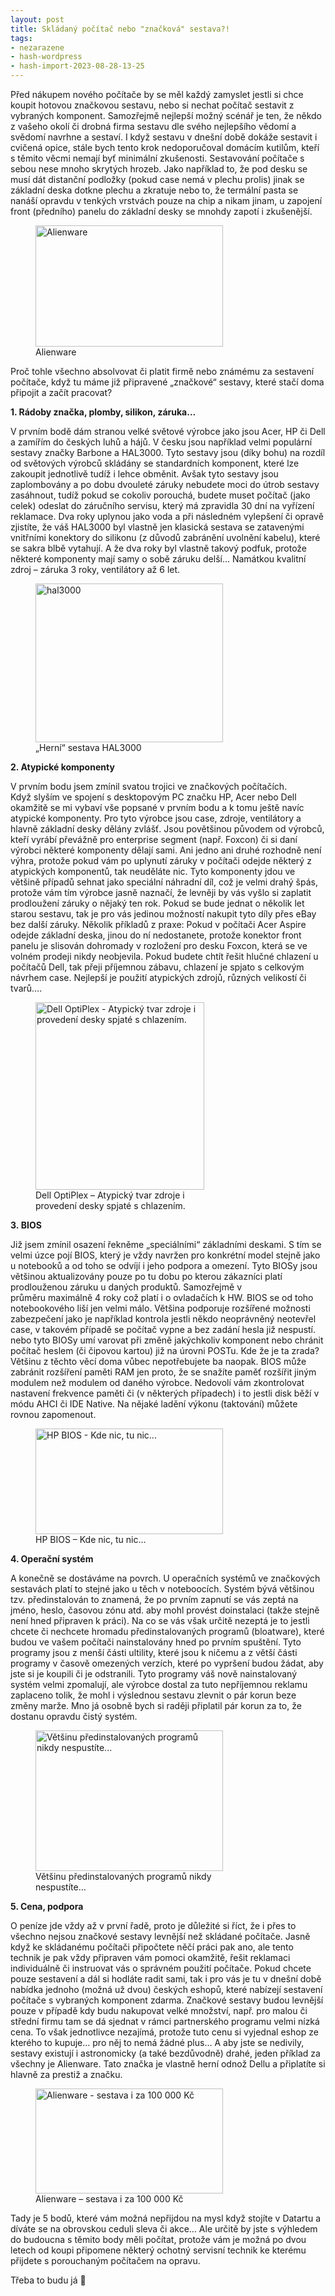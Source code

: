 ```yaml
---
layout: post
title: Skládaný počítač nebo "značková" sestava?!
tags:
- nezarazene
- hash-wordpress
- hash-import-2023-08-28-13-25
---
```


Před nákupem nového počítače by se měl každý zamyslet jestli si chce koupit hotovou značkovou sestavu, nebo si nechat počítač sestavit z vybraných komponent. Samozřejmě nejlepší možný scénář je ten, že někdo z vašeho okolí či drobná firma sestavu dle svého nejlepšího vědomí a svědomí navrhne a sestaví. I když sestavu v dnešní době dokáže sestavit i cvičená opice, stále bych tento krok nedoporučoval domácím kutilům, kteří s těmito věcmi nemají byť minimální zkušenosti. Sestavování počítače s sebou nese mnoho skrytých hrozeb. Jako například to, že pod desku se musí dát distanční podložky (pokud case nemá v plechu prolis) jinak se základní deska dotkne plechu a zkratuje nebo to, že termální pasta se nanáší opravdu v tenkých vrstvách pouze na chip a nikam jinam, u zapojení front (předního) panelu do základní desky se mnohdy zapotí i zkušenější.

<figure id="attachment_11" aria-describedby="caption-attachment-11" style="width: 300px" class="wp-caption aligncenter"><a href="http://www.maxxx.cz/wp-content/uploads/2014/04/desktop-alienware-x51-r2-pdp-love-design-2.jpg"><img decoding="async" loading="lazy" class="size-medium wp-image-11 " alt="Alienware" src="http://www.maxxx.cz/wp-content/uploads/2014/04/desktop-alienware-x51-r2-pdp-love-design-2-300x194.jpg" width="300" height="194"></a><figcaption id="caption-attachment-11" class="wp-caption-text">Alienware</figcaption></figure>

Proč tohle všechno absolvovat či platit firmě nebo známému za sestavení počítače, když tu máme již připravené „značkové“ sestavy, které stačí doma připojit a začít pracovat?

**1. Rádoby značka, plomby, silikon, záruka…**

V prvním bodě dám stranou velké světové výrobce jako jsou Acer, HP či Dell a zamířím do českých luhů a hájů. V česku jsou například velmi populární sestavy značky Barbone a HAL3000. Tyto sestavy jsou (díky bohu) na rozdíl od světových výrobců skládány se standardních komponent, které lze zakoupit jednotlivě tudíž i lehce obměnit. Avšak tyto sestavy jsou zaplombovány a po dobu dvouleté záruky nebudete moci do útrob sestavy zasáhnout, tudíž pokud se cokoliv porouchá, budete muset počítač (jako celek) odeslat&nbsp;do záručního servisu, který má zpravidla 30 dní na vyřízení reklamace.&nbsp;Dva roky uplynou jako voda a&nbsp;při následném&nbsp;vylepšení či opravě zjistíte, že váš HAL3000 byl vlastně jen klasická sestava se zatavenými vnitřními konektory do silikonu&nbsp;(z důvodů zabránění uvolnění kabelu), které se sakra&nbsp;blbě vytahují. A že dva roky byl vlastně takový podfuk, protože některé komponenty mají samy o sobě záruku delší… Namátkou kvalitní zdroj – záruka 3 roky, ventilátory až 6 let.

<figure id="attachment_12" aria-describedby="caption-attachment-12" style="width: 300px" class="wp-caption aligncenter"><a href="http://www.maxxx.cz/wp-content/uploads/2014/04/hal3000.png"><img decoding="async" loading="lazy" class="size-medium wp-image-12" title="HAL3000" alt="hal3000" src="http://www.maxxx.cz/wp-content/uploads/2014/04/hal3000-300x254.png" width="300" height="254"></a><figcaption id="caption-attachment-12" class="wp-caption-text">„Herní“ sestava HAL3000</figcaption></figure>

**2. Atypické komponenty**

V prvním bodu jsem zmínil svatou trojici ve značkových počítačích. Když&nbsp;slyším ve spojení s&nbsp;desktopovým PC značku HP, Acer nebo&nbsp;Dell okamžitě se mi vybaví vše popsané v prvním bodu a k tomu&nbsp;ještě navíc atypické komponenty. Pro tyto výrobce jsou&nbsp;case, zdroje, ventilátory&nbsp;a hlavně základní desky dělány zvlášť. Jsou povětšinou původem&nbsp;od výrobců, kteří vyrábí převážně&nbsp;pro enterprise segment (např. Foxcon)&nbsp;či si daní výrobci některé komponenty dělají sami. Ani jedno ani druhé rozhodně není výhra, protože pokud vám&nbsp;po uplynutí záruky v počítači odejde některý z atypických komponentů, tak neuděláte nic. Tyto komponenty jdou ve většině případů sehnat jako speciální náhradní díl, což je velmi drahý špás, protože vám tím výrobce jasně naznačí, že levněji by vás vyšlo si zaplatit prodloužení záruky o nějaký ten rok. Pokud se bude jednat o několik let starou sestavu, tak je pro vás jedinou možností nakupit tyto díly přes eBay bez další záruky. Několik příkladů z praxe: Pokud v počítači Acer Aspire odejde základní deska, jinou do ní nedostanete, protože konektor front panelu je slisován dohromady v rozložení pro desku Foxcon, která se ve volném prodeji nikdy neobjevila. Pokud budete chtít řešit hlučné chlazení u počítačů Dell, tak přeji příjemnou zábavu, chlazení je spjato s celkovým návrhem case. Nejlepší je použití atypických zdrojů, různých velikostí či tvarů….

<figure id="attachment_13" aria-describedby="caption-attachment-13" style="width: 270px" class="wp-caption aligncenter"><a href="http://www.maxxx.cz/wp-content/uploads/2014/04/optiplex.jpg"><img decoding="async" loading="lazy" class="size-medium wp-image-13" alt="Dell OptiPlex - Atypický tvar zdroje i provedení desky spjaté s chlazením. " src="http://www.maxxx.cz/wp-content/uploads/2014/04/optiplex-270x300.jpg" width="270" height="300"></a><figcaption id="caption-attachment-13" class="wp-caption-text">Dell OptiPlex – Atypický tvar zdroje i provedení desky spjaté s chlazením.</figcaption></figure>

**3.&nbsp;BIOS**

Již jsem zmínil osazení řekněme „speciálními“&nbsp;základními deskami. S tím se velmi úzce pojí BIOS, který je vždy navržen pro konkrétní model stejně jako u notebooků a od toho se odvíjí i jeho podpora a omezení. Tyto BIOSy jsou většinou aktualizovány pouze po tu dobu po kterou zákazníci platí prodlouženou záruku u daných produktů. Samozřejmě v průměru&nbsp;maximálně 4 roky což platí i o ovladačích k HW. BIOS se od toho notebookového liší jen velmi málo. Většina podporuje rozšířené možnosti zabezpečení jako je například kontrola jestli někdo neoprávněný neotevřel case, v takovém případě se počítač vypne a bez zadání hesla již nespustí. nebo tyto BIOSy umí varovat při změně jakýchkoliv komponent nebo chránit počítač heslem (či čipovou kartou) již na úrovni POSTu. Kde že je ta zrada? Většinu z těchto věcí doma vůbec nepotřebujete ba naopak. BIOS může zabránit rozšíření paměti RAM jen proto, že se snažíte paměť rozšířit jiným modulem než modulem od daného výrobce. Nedovolí vám zkontrolovat nastavení frekvence paměti či (v některých případech) i&nbsp;to jestli&nbsp;disk běží&nbsp;v módu AHCI či IDE Native. Na nějaké ladění výkonu (taktování) můžete rovnou zapomenout.

<figure id="attachment_14" aria-describedby="caption-attachment-14" style="width: 300px" class="wp-caption aligncenter"><a href="http://www.maxxx.cz/wp-content/uploads/2014/04/c02258786.gif"><img decoding="async" loading="lazy" class="size-medium wp-image-14" alt="HP BIOS - Kde nic, tu nic..." src="http://www.maxxx.cz/wp-content/uploads/2014/04/c02258786-300x169.gif" width="300" height="169"></a><figcaption id="caption-attachment-14" class="wp-caption-text">HP BIOS – Kde nic, tu nic…</figcaption></figure>

**4. Operační systém**

A konečně se dostáváme na povrch. U operačních systémů ve značkových sestavách platí to stejné jako u těch v noteboocích. Systém bývá většinou tzv. předinstalován to znamená, že po prvním zapnutí se vás zeptá na jméno, heslo, časovou zónu atd. aby mohl provést doinstalaci (takže stejně není hned připraven k práci). Na co se vás však určitě nezeptá je to jestli chcete či nechcete hromadu předinstalovaných programů (bloatware), které budou ve vašem počítači nainstalovány hned po prvním spuštění. Tyto programy jsou z menší části ultility, které jsou k ničemu a z větší části programy v časově omezených verzích, které po vypršení budou žádat, aby jste si je koupili či je odstranili. Tyto programy váš nově nainstalovaný systém velmi zpomalují, ale výrobce dostal za tuto nepříjemnou reklamu zaplaceno tolik, že mohl i výslednou sestavu zlevnit o pár korun beze změny marže. Mno já osobně bych si raději připlatil pár korun za to, že dostanu opravdu čistý systém.

<figure id="attachment_15" aria-describedby="caption-attachment-15" style="width: 300px" class="wp-caption aligncenter"><a href="http://www.maxxx.cz/wp-content/uploads/2014/04/crapwaredesktop-640x480.jpg"><img decoding="async" loading="lazy" class="size-medium wp-image-15" alt="Většinu předinstalovaných programů nikdy nespustíte..." src="http://www.maxxx.cz/wp-content/uploads/2014/04/crapwaredesktop-640x480-300x225.jpg" width="300" height="225"></a><figcaption id="caption-attachment-15" class="wp-caption-text">Většinu předinstalovaných programů nikdy nespustíte…</figcaption></figure>

**5. Cena, podpora**

O peníze jde vždy až v první řadě, proto je důležité si říct, že i přes to všechno nejsou značkové sestavy levnější než skládané počítače. Jasně když ke skládanému počítači připočtete něčí práci pak ano, ale tento technik je pak vždy připraven vám pomoci okamžitě, řešit reklamaci individuálně či instruovat vás o správném použití počítače. Pokud chcete pouze sestavení a dál si hodláte radit sami, tak i pro vás je tu v dnešní době nabídka jednoho (možná už dvou) českých eshopů, které nabízejí sestavení počítače s vybraných komponent zdarma. Značkové sestavy budou levnější pouze v případě kdy budu nakupovat velké množství, např. pro malou či střední firmu tam se dá sjednat v rámci partnerského programu velmi nízká cena. To však jednotlivce nezajímá, protože tuto cenu si vyjednal eshop ze kterého to kupuje… pro něj to nemá žádné plus… A aby jste se nedivily, sestavy existují i astronomicky (a také bezdůvodně) drahé, jeden příklad za všechny je Alienware. Tato značka je vlastně herní odnož Dellu a připlatíte si hlavně za prestiž a značku.

<figure id="attachment_16" aria-describedby="caption-attachment-16" style="width: 300px" class="wp-caption aligncenter"><a href="http://www.maxxx.cz/wp-content/uploads/2014/04/197kor18s6t9qjpg.jpg"><img decoding="async" loading="lazy" class="size-medium wp-image-16" alt="Alienware - sestava i za 100 000 Kč" src="http://www.maxxx.cz/wp-content/uploads/2014/04/197kor18s6t9qjpg-300x168.jpg" width="300" height="168"></a><figcaption id="caption-attachment-16" class="wp-caption-text">Alienware – sestava i za 100 000 Kč</figcaption></figure>

Tady je 5 bodů, které vám možná nepřijdou na mysl když stojíte v Datartu a díváte se na obrovskou ceduli sleva či akce… Ale určitě by jste s výhledem do budoucna s těmito body měli počítat, protože vám je možná po dvou letech od koupi připomene některý ochotný servisní technik ke kterému přijdete s porouchaným počítačem na opravu.

Třeba to budu já 🙂

<!--kg-card-end: html-->